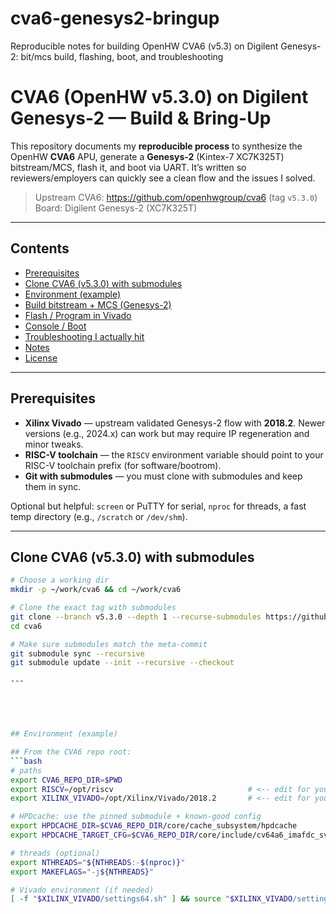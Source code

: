 # cva6-genesys2-bringup
Reproducible notes for building OpenHW CVA6 (v5.3) on Digilent Genesys-2: bit/mcs build, flashing, boot, and troubleshooting

# CVA6 (OpenHW v5.3.0) on Digilent Genesys-2 — Build & Bring-Up

This repository documents my **reproducible process** to synthesize the OpenHW **CVA6** APU, generate a **Genesys-2** (Kintex-7 XC7K325T) bitstream/MCS, flash it, and boot via UART. It’s written so reviewers/employers can quickly see a clean flow and the issues I solved.

> Upstream CVA6: https://github.com/openhwgroup/cva6 (tag `v5.3.0`)  
> Board: Digilent Genesys-2 (XC7K325T)

---

## Contents
- [Prerequisites](#prerequisites)  
- [Clone CVA6 (v5.3.0) with submodules](#clone-cva6-v530-with-submodules)  
- [Environment (example)](#environment-example)  
- [Build bitstream + MCS (Genesys-2)](#build-bitstream--mcs-genesys-2)  
- [Flash / Program in Vivado](#flash--program-in-vivado)  
- [Console / Boot](#console--boot)  
- [Troubleshooting I actually hit](#troubleshooting-i-actually-hit)  
- [Notes](#notes)  
- [License](#license)

---

## Prerequisites
- **Xilinx Vivado** — upstream validated Genesys-2 flow with **2018.2**. Newer versions (e.g., 2024.x) can work but may require IP regeneration and minor tweaks.  
- **RISC-V toolchain** — the `RISCV` environment variable should point to your RISC-V toolchain prefix (for software/bootrom).  
- **Git with submodules** — you must clone with submodules and keep them in sync.  

Optional but helpful: `screen` or PuTTY for serial, `nproc` for threads, a fast temp directory (e.g., `/scratch` or `/dev/shm`).

---

## Clone CVA6 (v5.3.0) with submodules
```bash
# Choose a working dir
mkdir -p ~/work/cva6 && cd ~/work/cva6

# Clone the exact tag with submodules
git clone --branch v5.3.0 --depth 1 --recurse-submodules https://github.com/openhwgroup/cva6
cd cva6

# Make sure submodules match the meta-commit
git submodule sync --recursive
git submodule update --init --recursive --checkout

--- 





## Environment (example)

## From the CVA6 repo root:
```bash
# paths
export CVA6_REPO_DIR=$PWD
export RISCV=/opt/riscv                              # <-- edit for your machine
export XILINX_VIVADO=/opt/Xilinx/Vivado/2018.2       # <-- edit for your machine

# HPDcache: use the pinned submodule + known-good config
export HPDCACHE_DIR=$CVA6_REPO_DIR/core/cache_subsystem/hpdcache
export HPDCACHE_TARGET_CFG=$CVA6_REPO_DIR/core/include/cv64a6_imafdc_sv39_hpdcache_config_pkg.sv

# threads (optional)
export NTHREADS="${NTHREADS:-$(nproc)}"
export MAKEFLAGS="-j${NTHREADS}"

# Vivado environment (if needed)
[ -f "$XILINX_VIVADO/settings64.sh" ] && source "$XILINX_VIVADO/settings64.sh"


